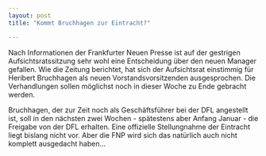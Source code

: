 ```yaml
---
layout: post
title: "Kommt Bruchhagen zur Eintracht?"

---
```


Nach Informationen der Frankfurter Neuen Presse ist auf der gestrigen Aufsichtsratssitzung sehr wohl eine Entscheidung über den neuen Manager gefallen. Wie die Zeitung berichtet, hat sich der Aufsichtsrat einstimmig für Heribert Bruchhagen als neuen Vorstandsvorsitzenden ausgesprochen. Die Verhandlungen sollen möglichst noch in dieser Woche zu Ende gebracht werden. 

Bruchhagen, der zur Zeit noch als Geschäftsführer bei der DFL angestellt ist, soll in den nächsten zwei Wochen - spätestens aber Anfang Januar - die Freigabe von der DFL erhalten. Eine offizielle Stellungnahme der Eintracht liegt bislang nicht vor. Aber die FNP wird sich das natürlich auch nicht komplett ausgedacht haben...
